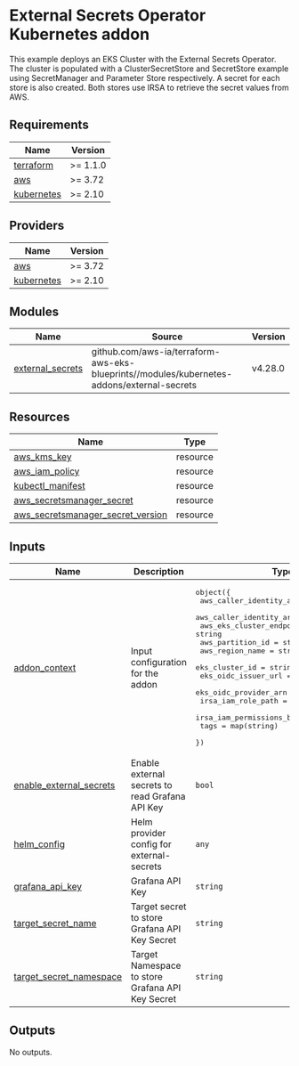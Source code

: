 # External Secrets Operator Kubernetes addon

This example deploys an EKS Cluster with the External Secrets Operator. The cluster is populated with a ClusterSecretStore and SecretStore example using SecretManager and Parameter Store respectively. A secret for each store is also created. Both stores use IRSA to retrieve the secret values from AWS.

<!-- BEGINNING OF PRE-COMMIT-TERRAFORM DOCS HOOK -->
## Requirements

| Name | Version |
|------|---------|
| <a name="requirement_terraform"></a> [terraform](#requirement\_terraform) | >= 1.1.0 |
| <a name="requirement_aws"></a> [aws](#requirement\_aws) | >= 3.72 |
| <a name="requirement_kubernetes"></a> [kubernetes](#requirement\_kubernetes) | >= 2.10 |

## Providers

| Name | Version |
|------|---------|
| <a name="provider_aws"></a> [aws](#provider\_aws) | >= 3.72 |
| <a name="provider_kubernetes"></a> [kubernetes](#provider\_kubernetes) | >= 2.10 |

## Modules

| Name | Source | Version |
|------|--------|---------|
| <a name="module_external_secrets"></a> [external\_secrets](#module\_external\_manager) | github.com/aws-ia/terraform-aws-eks-blueprints//modules/kubernetes-addons/external-secrets | v4.28.0 |

## Resources

| Name | Type |
|------|------|
| [aws_kms_key](https://registry.terraform.io/providers/hashicorp/aws/latest/docs/resources/kms_key) | resource |
| [aws_iam_policy](https://registry.terraform.io/providers/hashicorp/aws/latest/docs/resources/iam_policy) | resource |
| [kubectl_manifest](https://registry.terraform.io/providers/hashicorp/kubernetes/latest/docs/resources/manifest) | resource |
| [aws_secretsmanager_secret](https://registry.terraform.io/providers/hashicorp/aws/latest/docs/resources/secretsmanager_secret) | resource |
| [aws_secretsmanager_secret_version](https://registry.terraform.io/providers/hashicorp/aws/latest/docs/resources/secretsmanager_secret_version) | resource || [aws_region](https://registry.terraform.io/providers/hashicorp/aws/latest/docs/data-sources/region) | datasource |


## Inputs

| Name | Description | Type | Default | Required |
|------|-------------|------|---------|:--------:|
| <a name="input_addon_context"></a> [addon\_context](#input\_addon\_context) | Input configuration for the addon | <pre>object({<br>    aws_caller_identity_account_id = string<br>    aws_caller_identity_arn        = string<br>    aws_eks_cluster_endpoint       = string<br>    aws_partition_id               = string<br>    aws_region_name                = string<br>    eks_cluster_id                 = string<br>    eks_oidc_issuer_url            = string<br>    eks_oidc_provider_arn          = string<br>    irsa_iam_role_path             = string<br>    irsa_iam_permissions_boundary  = string<br>    tags                           = map(string)<br>  })</pre> | n/a | yes |
| <a name="input_enable_external_secrets"></a> [enable\_external\_secrets](#input\_enable\_external\_secrets) | Enable external secrets to read Grafana API Key | `bool` | `true` | no |
| <a name="input_helm_config"></a> [helm\_config](#input\_helm\_config) | Helm provider config for external-secrets | `any` | <pre>{<br>  "version": "v1.8.2"<br>}</pre> | no |
| <a name="input_grafana_api_key"></a> [grafana\_api\_key](#input\_grafana\_api\_key) | Grafana API Key | `string` | n/a | yes |
| <a name="input_target_secret_name"></a> [target\_secret\_name](#input\_target\_secret\_name) | Target secret to store Grafana API Key Secret | `string` | grafana-admin-credentials | yes |
| <a name="input_target_secret_namespace"></a> [target\_secret\_namespace](#input\_target\_secret\_namespace) | Target Namespace to store Grafana API Key Secret | `string` | grafana-operator | yes |

## Outputs

No outputs.
<!-- END OF PRE-COMMIT-TERRAFORM DOCS HOOK -->

